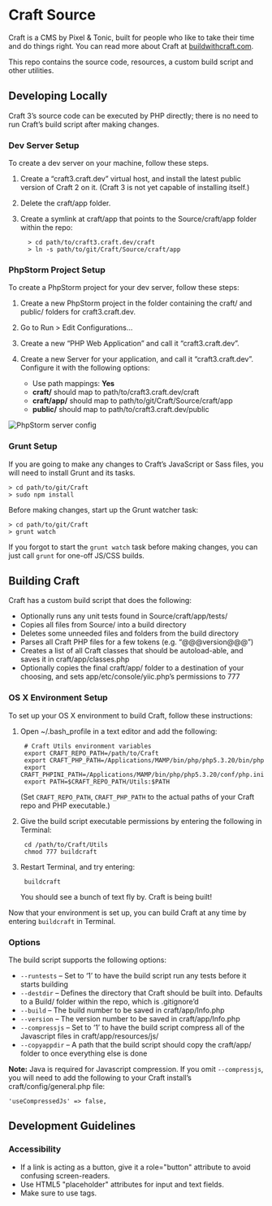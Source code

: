 # Craft Source

Craft is a CMS by Pixel & Tonic, built for people who like to take their time and do things right. You can read more about Craft at [buildwithcraft.com](http://buildwithcraft.com).

This repo contains the source code, resources, a custom build script and other utilities.


## Developing Locally

Craft 3’s source code can be executed by PHP directly; there is no need to run
Craft’s build script after making changes.

### Dev Server Setup

To create a dev server on your machine, follow these steps.

1. Create a “craft3.craft.dev” virtual host, and install the latest public
   version of Craft 2 on it. (Craft 3 is not yet capable of installing itself.)
2. Delete the craft/app folder.
3. Create a symlink at craft/app that points to the Source/craft/app folder
   within the repo:

         > cd path/to/craft3.craft.dev/craft
         > ln -s path/to/git/Craft/Source/craft/app

### PhpStorm Project Setup

To create a PhpStorm project for your dev server, follow these steps:

1. Create a new PhpStorm project in the folder containing the craft/ and
   public/ folders for craft3.craft.dev.
2. Go to Run > Edit Configurations…
3. Create a new “PHP Web Application” and call it “craft3.craft.dev”.
4. Create a new Server for your application, and call it “craft3.craft.dev”.
   Configure it with the following options:

   - Use path mappings: **Yes**
   - **craft/** should map to path/to/craft3.craft.dev/craft
   - **craft/app/** should map to path/to/git/Craft/Source/craft/app
   - **public/** should map to path/to/craft3.craft.dev/public

![PhpStorm server config](Resources/PhpStormServerConfig.png)

### Grunt Setup

If you are going to make any changes to Craft’s JavaScript or Sass files, you
will need to install Grunt and its tasks.

    > cd path/to/git/Craft
    > sudo npm install

Before making changes, start up the Grunt watcher task:

    > cd path/to/git/Craft
    > grunt watch

If you forgot to start the `grunt watch` task before making changes, you can just call `grunt` for one-off JS/CSS builds.


## Building Craft

Craft has a custom build script that does the following:

* Optionally runs any unit tests found in Source/craft/app/tests/
* Copies all files from Source/ into a build directory
* Deletes some unneeded files and folders from the build directory
* Parses all Craft PHP files for a few tokens (e.g. “@@@version@@@”)
* Creates a list of all Craft classes that should be autoload-able, and saves it in craft/app/classes.php
* Optionally copies the final craft/app/ folder to a destination of your choosing, and sets app/etc/console/yiic.php’s permissions to 777


### OS X Environment Setup

To set up your OS X environment to build Craft, follow these instructions:

1. Open ~/.bash_profile in a text editor and add the following:

        # Craft Utils environment variables
        export CRAFT_REPO_PATH=/path/to/Craft
        export CRAFT_PHP_PATH=/Applications/MAMP/bin/php/php5.3.20/bin/php
        export CRAFT_PHPINI_PATH=/Applications/MAMP/bin/php/php5.3.20/conf/php.ini
        export PATH=$CRAFT_REPO_PATH/Utils:$PATH

    (Set `CRAFT_REPO_PATH`, `CRAFT_PHP_PATH` to the actual paths of your Craft repo and PHP executable.)

2. Give the build script executable permissions by entering the following in Terminal:

        cd /path/to/Craft/Utils
        chmod 777 buildcraft

3. Restart Terminal, and try entering:

        buildcraft

    You should see a bunch of text fly by. Craft is being built!

Now that your environment is set up, you can build Craft at any time by entering `buildcraft` in Terminal.


### Options

The build script supports the following options:

* `--runtests` – Set to ‘1’ to have the build script run any tests before it starts building
* `--destdir` – Defines the directory that Craft should be built into. Defaults to a Build/ folder within the repo, which is .gitignore’d
* `--build` – The build number to be saved in craft/app/Info.php
* `--version` – The version number to be saved in craft/app/Info.php
* `--compressjs` – Set to ‘1’ to have the build script compress all of the Javascript files in craft/app/resources/js/
* `--copyappdir` – A path that the build script should copy the craft/app/ folder to once everything else is done

**Note:** Java is required for Javascript compression. If you omit `--compressjs`, you will need to add the following to your Craft install’s craft/config/general.php file:

    'useCompressedJs' => false,

## Development Guidelines

### Accessibility

* If a link is acting as a button, give it a role="button" attribute to avoid confusing screen-readers.
* Use HTML5 "placeholder" attributes for input and text fields.
* Make sure to use <label> tags.

